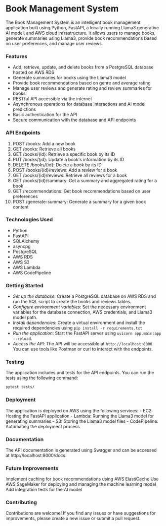 # Book Management System
The Book Management System is an intelligent book management application built using Python, FastAPI, a locally running Llama3 generative AI model, and AWS cloud infrastructure. It allows users to manage books, generate summaries using Llama3, provide book recommendations based on user preferences, and manage user reviews.

### Features
- Add, retrieve, update, and delete books from a PostgreSQL database hosted on AWS RDS
- Generate summaries for books using the Llama3 model
- Provide book recommendations based on genre and average rating
- Manage user reviews and generate rating and review summaries for books
- RESTful API accessible via the internet
- Asynchronous operations for database interactions and AI model predictions
- Basic authentication for the API
- Secure communication with the database and API endpoints

### API Endpoints
1. POST /books: Add a new book
2. GET /books: Retrieve all books
3. GET /books/{id}: Retrieve a specific book by its ID
4. PUT /books/{id}: Update a book's information by its ID
5. DELETE /books/{id}: Delete a book by its ID
6. POST /books/{id}/reviews: Add a review for a book
7. GET /books/{id}/reviews: Retrieve all reviews for a book
8. GET /books/{id}/summary: Get a summary and aggregated rating for a book
9. GET /recommendations: Get book recommendations based on user preferences
10. POST /generate-summary: Generate a summary for a given book content

### Technologies Used
- Python
- FastAPI
- SQLAlchemy
- asyncpg
- PostgreSQL
- AWS RDS
- AWS S3
- AWS Lambda
- AWS CodePipeline

### Getting Started
- *Set up the database*: Create a PostgreSQL database on AWS RDS and run the SQL script to create the books and reviews tables.
- *Configure environment variables*: Set the necessary environment variables for the database connection, AWS credentials, and Llama3 model path.
- *Install dependencies*: Create a virtual environment and install the required dependencies using `pip install -r requirements.txt `
- *Run the application*: Start the FastAPI server using `uvicorn app.main:app --reload`.
- *Access the API*: The API will be accessible at `http://localhost:8000`. You can use tools like Postman or curl to interact with the endpoints.

### Testing
The application includes unit tests for the API endpoints. You can run the tests using the following command:
```bash 
pytest tests/ 
```

### Deployment
The application is deployed on AWS using the following services:
    - EC2: Hosting the FastAPI application
    - Lambda: Running the Llama3 model for generating summaries
    - S3: Storing the Llama3 model files
    - CodePipeline: Automating the deployment process

### Documentation
The API documentation is generated using Swagger and can be accessed at http://localhost:8000/docs.

### Future Improvements
Implement caching for book recommendations using AWS ElastiCache
Use AWS SageMaker for deploying and managing the machine learning model
Add integration tests for the AI model

### Contributing
Contributions are welcome! If you find any issues or have suggestions for improvements, please create a new issue or submit a pull request.